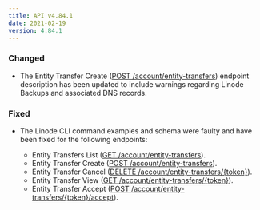```yaml
---
title: API v4.84.1
date: 2021-02-19
version: 4.84.1
---
```


### Changed

- The Entity Transfer Create ([POST /account/entity-transfers](/docs/api/account/#entity-transfer-create)) endpoint description has been updated to include warnings regarding Linode Backups and associated DNS records.

### Fixed

- The Linode CLI command examples and schema were faulty and have been fixed for the following endpoints:

    - Entity Transfers List ([GET /account/entity-transfers](/docs/api/account/#entity-transfers-list)).
    - Entity Transfer Create ([POST /account/entity-transfers](/docs/api/account/#entity-transfer-create)).
    - Entity Transfer Cancel ([DELETE /account/entity-transfers/{token}](/docs/api/account/#entity-transfer-cancel)).
    - Entity Transfer View ([GET /account/entity-transfers/{token}](/docs/api/account/#entity-transfer-view)).
    - Entity Transfer Accept ([POST /account/entity-transfers/{token}/accept](/docs/api/account/#entity-transfer-accept)).